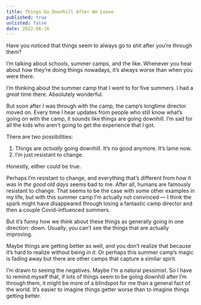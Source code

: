 ```yaml
---
title: Things Go Downhill After We Leave
published: true
unlisted: false
date: 2022-06-16
---
```


Have you noticed that things seem to always go to shit after you’re through them?

I’m talking about schools, summer camps, and the like. Whenever you hear about how they’re doing things nowadays, it’s always worse than when you were there.

I’m thinking about the summer camp that I went to for five summers. I had a _great_ time there. Absolutely wonderful.

But soon after I was through with the camp, the camp’s longtime director moved on. Every time I hear updates from people who still know what’s going on with the camp, it sounds like things are going downhill. I’m sad for all the kids who aren’t going to get the experience that I got.

There are two possibilities:

1. Things are _actually_ going downhill. It’s no good anymore. It’s lame now.
2. I’m just resistant to change.

Honestly, either could be true.

Perhaps I’m resistant to change, and everything that’s different from how it was in _the good old days_ seems bad to me. After all, humans are famously resistant to change. That seems to be the case with some other examples in my life, but with this summer camp I’m actually not convinced — I think the spark might have disappeared through losing a fantastic camp director and then a couple Covid-influenced summers.

But it’s funny how we think about these things as generally going in one direction: down. Usually, you can’t see the things that are actually improving.

Maybe things are getting better as well, and you don’t realize that because it’s hard to realize without being _in it_. Or perhaps this summer camp’s magic is fading away but there are other camps that capture a similar spirit.

I’m drawn to seeing the negatives. Maybe I’m a natural pessimist. So I have to remind myself that, if lots of things seem to be going downhill after I’m through them, it might be more of a blindspot for me than a general fact of the world. It’s easier to imagine things getter worse than to imagine things getting better.
